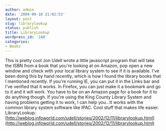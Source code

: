 ```yaml
---
author: admin
date: '2004-09-18 21:02:53'
layout: post
slug: librarylookup
status: publish
title: LibraryLookup
wordpress_id: '240'
categories:
- Books
---
```


This is pretty cool Jon Udell wrote a little javascript program that
will take the ISBN from a book that you're looking at on Amazon, pop
open a new window and check with your local library system to see if it
is available. I've been doing this by hand recently, which is how I
found the library books that I mentioned recently. If you're running IE,
you can put it in the Links bar and I've verified that it works. In
Firefox, you can just make it a bookmark and go to it and it will work.
You have to be on an Amazon page for a book for it to do anything
though. If you're using the King County Library System and having
problems getting it to work, I can help you...It works with the common
library system software like IPAC. Cool stuff that makes life easier.
LibraryLookup:
[http://weblog.infoworld.com/udell/stories/2002/12/11/librarylookup.html](http://weblog.infoworld.com/udell/stories/2002/12/11/librarylookup.html)
